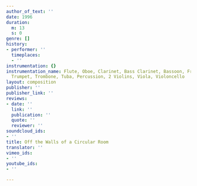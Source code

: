 ```yaml
---
author_of_text: ''
date: 1996
duration:
  m: 13
  s: 0
genre: []
history:
- performer: ''
  timeplaces:
  - ''
instrumentation: {}
instrumentation_name: Flute, Oboe, Clarinet, Bass Clarinet, Bassoon, French Horn,
  Trumpet, Trombone, Tuba, Percussion, 2 Violins, Viola, Violoncello
layout: composition
publisher: ''
publisher_link: ''
reviews:
- date: ''
  link: ''
  publication: ''
  quote: ''
  reviewer: ''
soundcloud_ids:
- ''
title: Off the Walls of a Circular Room
translator: ''
vimeo_ids:
- ''
youtube_ids:
- ''

---
```

